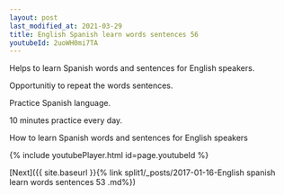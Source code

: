 ```yaml
---
layout: post
last_modified_at: 2021-03-29
title: English Spanish learn words sentences 56 
youtubeId: 2uoWH0mi7TA
---
```

 
 
Helps to learn Spanish words and sentences for English speakers.

Opportunitiy to repeat the words sentences. 

Practice Spanish language. 
 
10 minutes practice every day. 
 
How to learn Spanish words and sentences for English speakers 
 
{% include youtubePlayer.html id=page.youtubeId %}
 
 
[Next]({{ site.baseurl }}{% link  split1/_posts/2017-01-16-English spanish learn words sentences 53 .md%})
 
